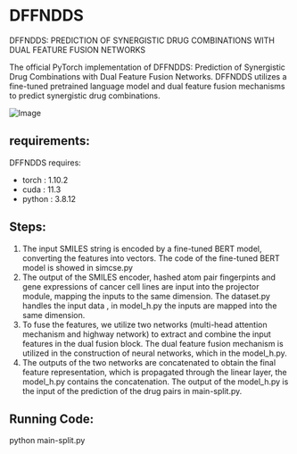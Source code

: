 # DFFNDDS

DFFNDDS: PREDICTION OF SYNERGISTIC DRUG COMBINATIONS WITH DUAL FEATURE FUSION NETWORKS

The official PyTorch implementation of DFFNDDS: Prediction of Synergistic Drug Combinations with Dual Feature Fusion Networks. DFFNDDS utilizes a fine-tuned pretrained language model and dual feature fusion mechanisms to predict synergistic drug combinations.

![Image](https://user-images.githubusercontent.com/92193559/192967888-d3e85614-f441-4465-a1ad-e949f570bbf5.png)

## requirements:

DFFNDDS requires:
* torch : 1.10.2
* cuda :  11.3
* python : 3.8.12

## Steps:
1. The input SMILES string is encoded by a fine-tuned BERT model, converting the features into vectors. The code of the fine-tuned BERT model is showed in simcse.py
2. The output of the SMILES encoder, hashed atom pair fingerpints and gene expressions of cancer cell lines are input into the projector module, mapping the inputs to the same dimension. The dataset.py handles the input data , in model_h.py the inputs are mapped into the same dimension.   
3. To fuse the features, we utilize two networks (multi-head attention mechanism and highway network) to extract and combine the input features in the dual fusion block. The dual feature fusion mechanism is utilized in the construction of neural networks, which in the model_h.py. 
4. The outputs of the two networks are concatenated to obtain the final feature representation, which is propagated through the linear layer, the model_h.py contains the concatenation. The output of the model_h.py is the input of the prediction of the drug pairs in main-split.py.


## Running Code:
python main-split.py

